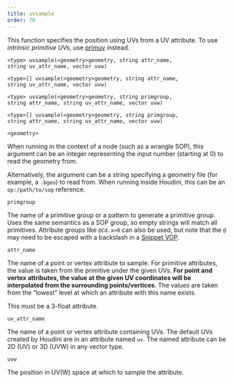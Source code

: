 ```yaml
---
title: uvsample
order: 76
---
```

This function specifies the position using UVs from a UV attribute. To use *intrinsic primitive UVs*, use [primuv](./primuv "Interpolates the value of an attribute at a certain parametric (uvw) position.") instead.

`<type> uvsample(<geometry>geometry, string attr_name, string uv_attr_name, vector uvw)`

`<type>[] uvsample(<geometry>geometry, string attr_name, string uv_attr_name, vector uvw)`

`<type> uvsample(<geometry>geometry, string primgroup, string attr_name, string uv_attr_name, vector uvw)`

`<type>[] uvsample(<geometry>geometry, string primgroup, string attr_name, string uv_attr_name, vector uvw)`

`<geometry>`

When running in the context of a node (such as a wrangle SOP), this argument can be an integer representing the input number (starting at 0) to read the geometry from.

Alternatively, the argument can be a string specifying a geometry file (for example, a `.bgeo`) to read from. When running inside Houdini, this can be an `op:/path/to/sop` reference.

`primgroup`

The name of a primitive group or a pattern to generate a primitive
group. Uses the same semantics as a SOP group, so empty strings
will match all primitives. Attribute groups like `@Cd.x>0` can
also be used, but note that the `@` may need to be escaped with
a backslash in a [Snippet VOP](../../nodes/vop/snippet.html "Runs a VEX snippet to modify the incoming values.").

`attr_name`

The name of a point or vertex attribute to sample. For primitive attributes, the value is taken from the primitive under the given UVs. **For point and vertex attributes, the value at the given UV coordinates will be interpolated from the surrounding points/vertices**. The values are taken from the “lowest” level at which an attribute with this name exists.

This must be a 3-float attribute.

`uv_attr_name`

The name of a point or vertex attribute containing UVs. The default UVs created by Houdini are in an attribute named `uv`. The named attribute can be 2D (UV) or 3D (UVW) in any vector type.

`uvw`

The position in UV(W) space at which to sample the attribute.
